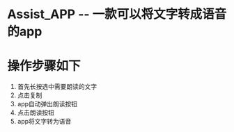 # Assist_APP -- 一款可以将文字转成语音的app

# 操作步骤如下
1. 首先长按选中需要朗读的文字
2. 点击复制
3. app自动弹出朗读按钮
4. 点击朗读按钮
5. app将文字转为语音
